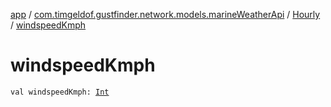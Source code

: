 [app](../../index.md) / [com.timgeldof.gustfinder.network.models.marineWeatherApi](../index.md) / [Hourly](index.md) / [windspeedKmph](./windspeed-kmph.md)

# windspeedKmph

`val windspeedKmph: `[`Int`](https://kotlinlang.org/api/latest/jvm/stdlib/kotlin/-int/index.html)